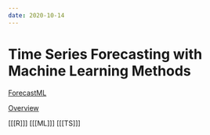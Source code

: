 ```yaml
---
date: 2020-10-14
---
```


# Time Series Forecasting with Machine Learning Methods
[ForecastML](https://cran.r-project.org/web/packages/forecastML/forecastML.pdf)

[Overview](https://cran.r-project.org/web/packages/forecastML/vignettes/package_overview.html)

[[[R]]]
[[[ML]]]
[[[TS]]]
